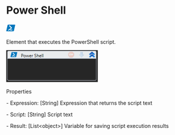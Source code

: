# Power Shell

![](<../../../.gitbook/assets/0 (67).png>)

Element that executes the PowerShell script.

![](<../../../.gitbook/assets/1 (107).png>)

Properties

&#x20;\- Expression: \[String] Expression that returns the script text

&#x20;\- Script: \[String] Script text

&#x20;\- Result: \[List\<object>] Variable for saving script execution results
